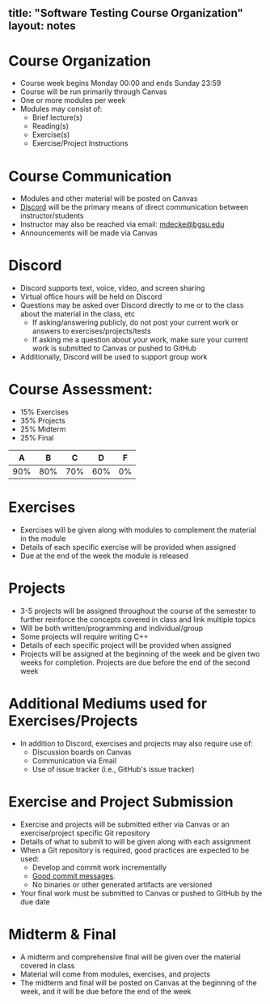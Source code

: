 title: "Software Testing Course Organization"
layout: notes
---

# Course Organization
* Course week begins Monday 00:00 and ends Sunday 23:59
* Course will be run primarily through Canvas
* One or more modules per week
* Modules may consist of:
	* Brief lecture(s)
	* Reading(s)
	* Exercise(s)
	* Exercise/Project Instructions

# Course Communication
* Modules and other material will be posted on Canvas
* [Discord](https://discord.com/new) will be the primary means of direct communication between instructor/students
* Instructor may also be reached via email: [mdecke@bgsu.edu](mailto:mdecke@bgsu.edu)
* Announcements will be made via Canvas

# Discord
* Discord supports text, voice, video, and screen sharing
* Virtual office hours will be held on Discord
* Questions may be asked over Discord directly to me or to the class about the material in the class, etc
	* If asking/answering publicly, do not post your current work or answers to exercises/projects/tests
	* If asking me a question about your work, make sure your current work is submitted to Canvas or pushed to GitHub
* Additionally, Discord will be used to support group work

# Course Assessment:
* 15%	Exercises
* 35%	Projects
* 25%	Midterm
* 25%	Final

| A | B | C | D | F |
|----|----|----|----|----|
|90%|80%|70%|60%|0%|

# Exercises
* Exercises will be given along with modules to complement the material in the module
* Details of each specific exercise will be provided when assigned
* Due at the end of the week the module is released

# Projects
* 3-5 projects will be assigned throughout the course of the semester to further reinforce the concepts covered in class and link multiple topics
* Will be both written/programming and individual/group
* Some projects will require writing C++
* Details of each specific project will be provided when assigned
* Projects will be assigned at the beginning of the week and be given two weeks for completion.  Projects are due before the end of the second week

# Additional Mediums used for Exercises/Projects
* In addition to Discord, exercises and projects may also require use of:
	* Discussion boards on Canvas
	* Communication via Email
	* Use of issue tracker (i.e., GitHub's issue tracker)

# Exercise and Project Submission
* Exercise and projects will be submitted either via Canvas or an exercise/project specific Git repository
* Details of what to submit to will be given along with each assignment
* When a Git repository is required, good practices are expected to be used:
	* Develop and commit work incrementally
	* [Good commit messages](https://chris.beams.io/posts/git-commit).
	* No binaries or other generated artifacts are versioned
* Your final work must be submitted to Canvas or pushed to GitHub by the due date

# Midterm & Final
* A midterm and comprehensive final will be given over the material covered in class
* Material will come from modules, exercises, and projects
* The midterm and final will be posted on Canvas at the beginning of the week, and it will be due before the end of the week

